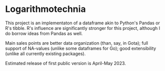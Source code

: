 # Logarithmotechnia

This project is an implementaton of a dataframe akin to Python's Pandas or R's tibble. R's influence are significantly stronger for this project, although I do borrow ideas from Pandas as well. 

Main sales points are better data organization (than, say, in Gota); full support of NA-values (unlike some dataframes for Go); good extensibility (unlike all currently existing packages). 

Estimated release of first public version is April-May 2023. 
